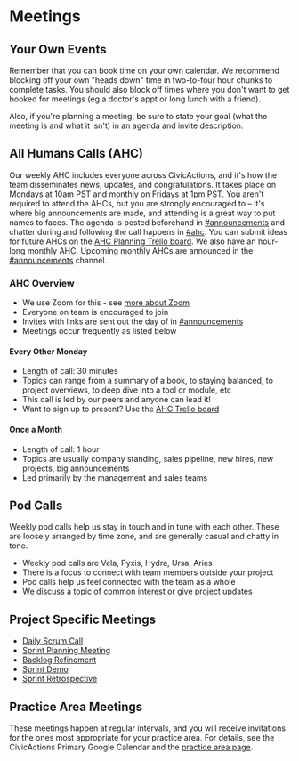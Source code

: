# Meetings

## Your Own Events

Remember that you can book time on your own calendar. We recommend blocking off your own "heads down" time in two-to-four hour chunks to complete tasks. You should also block off times where you don't want to get booked for meetings (eg a doctor's appt or long lunch with a friend).

Also, if you're planning a meeting, be sure to state your goal (what the meeting is and what it isn't) in an agenda and invite description.

## All Humans Calls (AHC)

Our weekly AHC includes everyone across CivicActions, and it's how the team disseminates news, updates, and congratulations. It takes place on Mondays at 10am PST and monthly on Fridays at 1pm PST. You aren't required to attend the AHCs, but you are strongly encouraged to – it's where big announcements are made, and attending is a great way to put names to faces. The agenda is posted beforehand in [#announcements](https://civicactions.slack.com/messages/announcements) and chatter during and following the call happens in [#ahc](https://civicactions.slack.com/messages/ahc). You can submit ideas for future AHCs on the [AHC Planning Trello board](https://trello.com/b/Yj3XOSWD/all-hands-call-ahc-planning). We also have an hour-long monthly AHC. Upcoming monthly AHCs are announced in the [#announcements](https://civicactions.slack.com/messages/announcements) channel.

### AHC Overview

-   We use Zoom for this - see [more about Zoom](../../common-practices-tools/software-and-support/zoom.md)
-   Everyone on team is encouraged to join
-   Invites with links are sent out the day of in [#announcements](https://civicactions.slack.com/messages/announcements)
-   Meetings occur frequently as listed below

#### Every Other Monday

-   Length of call: 30 minutes
-   Topics can range from a summary of a book, to staying balanced, to project overviews, to deep dive into a tool or module, etc
-   This call is led by our peers and anyone can lead it!
-   Want to sign up to present? Use the [AHC Trello board](https://trello.com/b/Yj3XOSWD/all-hands-call-ahc-planning)

#### Once a Month

-   Length of call: 1 hour
-   Topics are usually company standing, sales pipeline, new hires, new projects, big announcements
-   Led primarily by the management and sales teams

## Pod Calls

Weekly pod calls help us stay in touch and in tune with each other. These are loosely arranged by time zone, and are generally casual and chatty in tone.

-   Weekly pod calls are Vela, Pyxis, Hydra, Ursa, Aries
-   There is a focus to connect with team members outside your project
-   Pod calls help us feel connected with the team as a whole
-   We discuss a topic of common interest or give project updates

## Project Specific Meetings

-   [Daily Scrum Call](../../common-practices-tools/agile/daily-scrum-calls.md)
-   [Sprint Planning Meeting](../../common-practices-tools/agile/sprint-planning-meetings.md)
-   [Backlog Refinement](../../common-practices-tools/agile/backlog-refinement.md)
-   [Sprint Demo](../../common-practices-tools/agile/sprint-demo.md)
-   [Sprint Retrospective](../../common-practices-tools/agile/sprint-retrospectives.md)

## Practice Area Meetings

These meetings happen at regular intervals, and you will receive invitations for the ones most appropriate for your practice area. For details, see the CivicActions Primary Google Calendar and the [practice area page](../../practice-areas/about-practice-areas.md).
